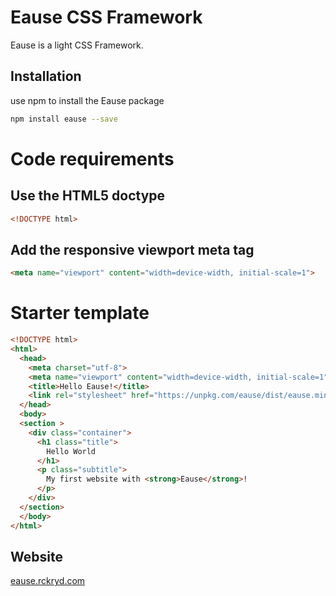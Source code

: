 # Eause CSS Framework

Eause is a light CSS Framework.

## Installation

use npm to install the Eause package

```bash
npm install eause --save
```

# Code requirements

## Use the HTML5 doctype

```html
<!DOCTYPE html>
```

## Add the responsive viewport meta tag

```html
<meta name="viewport" content="width=device-width, initial-scale=1">
```

# Starter template

```html
<!DOCTYPE html>
<html>
  <head>
    <meta charset="utf-8">
    <meta name="viewport" content="width=device-width, initial-scale=1">
    <title>Hello Eause!</title>
    <link rel="stylesheet" href="https://unpkg.com/eause/dist/eause.min.css">
  </head>
  <body>
  <section >
    <div class="container">
      <h1 class="title">
        Hello World
      </h1>
      <p class="subtitle">
        My first website with <strong>Eause</strong>!
      </p>
    </div>
  </section>
  </body>
</html>
```

## Website
[eause.rckryd.com](https://eause.rckryd.com)